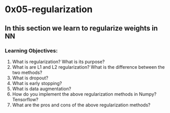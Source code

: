 # 0x05-regularization
## In this section we learn to regularize weights in NN
### Learning Objectives:
1. What is regularization? What is its purpose?
2. What is are L1 and L2 regularization? What is the difference between the two methods?
3. What is dropout?
4. What is early stopping?
5. What is data augmentation?
6. How do you implement the above regularization methods in Numpy? Tensorflow?
7. What are the pros and cons of the above regularization methods?

